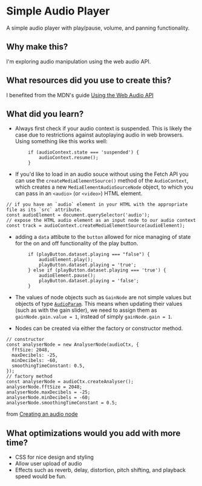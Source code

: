 # Simple Audio Player

A simple audio player with play/pause, volume, and panning functionality.

## Why make this?

I'm exploring audio manipulation using the web audio API.

## What resources did you use to create this?

I benefited from the MDN's guide [Using the Web Audio API](https://developer.mozilla.org/en-US/docs/Web/API/Web_Audio_API/Using_Web_Audio_API)

## What did you learn?

- Always first check if your audio context is suspended. This is likely the case due to restrictions against autoplaying audio in web browsers. Using something like this works well:
```
        if (audioContext.state === 'suspended') {
            audioContext.resume();
        }
```
- If you'd like to load in an audio souce without using the Fetch API you can use the `createMediaElementSource()` method of the `AudioContext`, which creates a new `MediaElementAudioSourceNode` object, to which you can pass in an `<audio>` (or `<video>`) HTML element.
```
// if you have an `audio` element in your HTML with the appropriate file as its `src` attribute.
const audioElement = document.querySelector('audio'); 
// expose the HTML audio element as an input node to our audio context
const track = audioContext.createMediaElementSource(audioElement);
```

- adding a `data` attibute to the `button` allowed for nice managing of state for the on and off functionality of the play button.
```
        if (playButton.dataset.playing === "false") {
            audioElement.play();
            playButton.dataset.playing = 'true';
        } else if (playButton.dataset.playing === 'true') {
            audioElement.pause();
            playButton.dataset.playing = 'false';
        }
```
- The values of node objects such as `GainNode` are not simple values but objects of type [`AudioParam`](https://developer.mozilla.org/en-US/docs/Web/API/AudioParam). This means when updating their values (such as with the gain slider), we need to assign them as `gainNode.gain.value = 1`, instead of simply `gainNode.gain = 1`.

- Nodes can be created via either the factory or constructor method.
```
// constructor
const analyserNode = new AnalyserNode(audioCtx, {
  fftSize: 2048,
  maxDecibels: -25,
  minDecibels: -60,
  smoothingTimeConstant: 0.5,
});
// factory method
const analyserNode = audioCtx.createAnalyser();
analyserNode.fftSize = 2048;
analyserNode.maxDecibels = -25;
analyserNode.minDecibels = -60;
analyserNode.smoothingTimeConstant = 0.5;
```
from [Creating an audio node](https://developer.mozilla.org/en-US/docs/Web/API/AudioNode#creating_an_audionode)


## What optimizations would you add with more time?

- CSS for nice design and styling
- Allow user upload of audio
- Effects such as reverb, delay, distortion, pitch shifting, and playback speed would be fun.